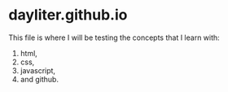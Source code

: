 # dayliter.github.io
This file is where I will be testing the concepts that I learn with: <ol><li>html,</li> <li>css,</li> <li>javascript,<li> and github.</li></ol>
